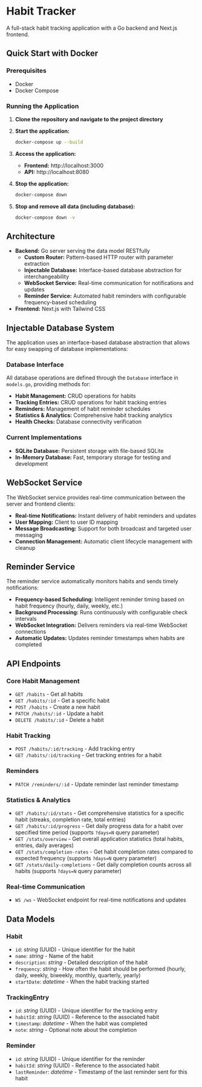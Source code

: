 # Habit Tracker

A full-stack habit tracking application with a Go backend and Next.js frontend.

## Quick Start with Docker

### Prerequisites

- Docker
- Docker Compose

### Running the Application

1. **Clone the repository and navigate to the project directory**

2. **Start the application:**
   ```bash
   docker-compose up --build
   ```

3. **Access the application:**
   - **Frontend:** http://localhost:3000
   - **API:** http://localhost:8080

4. **Stop the application:**
   ```bash
   docker-compose down
   ```

5. **Stop and remove all data (including database):**
   ```bash
   docker-compose down -v
   ```

## Architecture

- **Backend:** Go server serving the data model RESTfully
   - **Custom Router:** Pattern-based HTTP router with parameter extraction
   - **Injectable Database:** Interface-based database abstraction for interchangeability
   - **WebSocket Service:** Real-time communication for notifications and updates
   - **Reminder Service:** Automated habit reminders with configurable frequency-based scheduling
- **Frontend:** Next.js with Tailwind CSS

## Injectable Database System

The application uses an interface-based database abstraction that allows for easy swapping of database implementations:

### Database Interface

All database operations are defined through the `Database` interface in `models.go`, providing methods for:
- **Habit Management:** CRUD operations for habits
- **Tracking Entries:** CRUD operations for habit tracking entries
- **Reminders:** Management of habit reminder schedules
- **Statistics & Analytics:** Comprehensive habit tracking analytics
- **Health Checks:** Database connectivity verification

### Current Implementations

- **SQLite Database:** Persistent storage with file-based SQLite
- **In-Memory Database:** Fast, temporary storage for testing and development

## WebSocket Service

The WebSocket service provides real-time communication between the server and frontend clients:

- **Real-time Notifications:** Instant delivery of habit reminders and updates
- **User Mapping:** Client to user ID mapping
- **Message Broadcasting:** Support for both broadcast and targeted user messaging
- **Connection Management:** Automatic client lifecycle management with cleanup

## Reminder Service

The reminder service automatically monitors habits and sends timely notifications:

- **Frequency-based Scheduling:** Intelligent reminder timing based on habit frequency (hourly, daily, weekly, etc.)
- **Background Processing:** Runs continuously with configurable check intervals
- **WebSocket Integration:** Delivers reminders via real-time WebSocket connections
- **Automatic Updates:** Updates reminder timestamps when habits are completed

## API Endpoints

### Core Habit Management
- `GET /habits` - Get all habits
- `GET /habits/:id` - Get a specific habit
- `POST /habits` - Create a new habit
- `PATCH /habits/:id` - Update a habit
- `DELETE /habits/:id` - Delete a habit

### Habit Tracking
- `POST /habits/:id/tracking` - Add tracking entry
- `GET /habits/:id/tracking` - Get tracking entries for a habit

### Reminders
- `PATCH /reminders/:id` - Update reminder last reminder timestamp

### Statistics & Analytics
- `GET /habits/:id/stats` - Get comprehensive statistics for a specific habit (streaks, completion rate, total entries)
- `GET /habits/:id/progress` - Get daily progress data for a habit over specified time period (supports `?days=N` query parameter)
- `GET /stats/overview` - Get overall application statistics (total habits, entries, daily averages)
- `GET /stats/completion-rates` - Get habit completion rates compared to expected frequency (supports `?days=N` query parameter)
- `GET /stats/daily-completions` - Get daily completion counts across all habits (supports `?days=N` query parameter)

### Real-time Communication
- `WS /ws` - WebSocket endpoint for real-time notifications and updates

## Data Models

### Habit
- `id`: *string* (UUID) - Unique identifier for the habit
- `name`: *string* - Name of the habit
- `description`: *string* - Detailed description of the habit
- `frequency`: *string* - How often the habit should be performed (hourly, daily, weekly, biweekly, monthly, quarterly, yearly)
- `startDate`: *datetime* - When the habit tracking started

### TrackingEntry
- `id`: *string* (UUID) - Unique identifier for the tracking entry
- `habitId`: *string* (UUID) - Reference to the associated habit
- `timestamp`: *datetime* - When the habit was completed
- `note`: *string* - Optional note about the completion

### Reminder
- `id`: *string* (UUID) - Unique identifier for the reminder
- `habitId`: *string* (UUID) - Reference to the associated habit
- `lastReminder`: *datetime* - Timestamp of the last reminder sent for this habit

